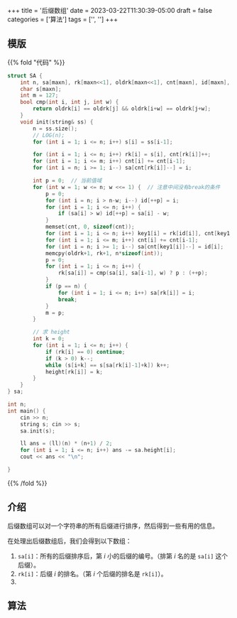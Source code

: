 +++
title = '后缀数组'
date = 2023-03-22T11:30:39-05:00
draft = false
categories = ['算法']
tags = ['', '']
+++

## 模版


{{% fold "代码" %}}

```cpp
struct SA {
    int n, sa[maxn], rk[maxn<<1], oldrk[maxn<<1], cnt[maxn], id[maxn], key1[maxn], height[maxn];  // 注意 rk[maxn<<1] oldrk[maxn<<1]
    char s[maxn];
    int m = 127;
    bool cmp(int i, int j, int w) {
        return oldrk[i] == oldrk[j] && oldrk[i+w] == oldrk[j+w];
    }
    void init(string& ss) {
        n = ss.size();
        // LOG(n);
        for (int i = 1; i <= n; i++) s[i] = ss[i-1];

        for (int i = 1; i <= n; i++) rk[i] = s[i], cnt[rk[i]]++;
        for (int i = 1; i <= m; i++) cnt[i] += cnt[i-1];
        for (int i = n; i >= 1; i--) sa[cnt[rk[i]]--] = i;

        int p = 0;  // 当前值域
        for (int w = 1; w <= n; w <<= 1) {  // 注意中间没有break的条件
            p = 0;
            for (int i = n; i > n-w; i--) id[++p] = i;
            for (int i = 1; i <= n; i++) {
                if (sa[i] > w) id[++p] = sa[i] - w;
            }
            memset(cnt, 0, sizeof(cnt));
            for (int i = 1; i <= n; i++) key1[i] = rk[id[i]], cnt[key1[i]]++;
            for (int i = 1; i <= m; i++) cnt[i] += cnt[i-1];
            for (int i = n; i >= 1; i--) sa[cnt[key1[i]]--] = id[i];
            memcpy(oldrk+1, rk+1, n*sizeof(int));
            p = 0;
            for (int i = 1; i <= n; i++) {
                rk[sa[i]] = cmp(sa[i], sa[i-1], w) ? p : (++p);
            }
            if (p == n) {
                for (int i = 1; i <= n; i++) sa[rk[i]] = i;
                break;
            }
            m = p;
        }

        // 求 height
        int k = 0;
        for (int i = 1; i <= n; i++) {
            if (rk[i] == 0) continue;
            if (k > 0) k--;
            while (s[i+k] == s[sa[rk[i]-1]+k]) k++;
            height[rk[i]] = k;
        }
    }
} sa;

int n;
int main() {
    cin >> n;
    string s; cin >> s;
    sa.init(s);

    ll ans = (ll)(n) * (n+1) / 2;
    for (int i = 1; i <= n; i++) ans -= sa.height[i];
    cout << ans << "\n";

}
```

{{% /fold %}}


## 介绍

后缀数组可以对一个字符串的所有后缀进行排序，然后得到一些有用的信息。

在处理出后缀数组后，我们会得到以下数组：

1. `sa[i]`：所有的后缀排序后，第 $i$ 小的后缀的编号。（排第 $i$ 名的是 `sa[i]` 这个后缀）。
2. `rk[i]`：后缀 $i$ 的排名。（第 $i$ 个后缀的排名是 `rk[i]`）。
3. 

## 算法


